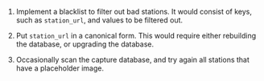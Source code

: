 1. Implement a blacklist to filter out bad stations. It would consist of keys,
such as `station_url`, and values to be filtered out.

2. Put `station_url` in a canonical form. This would require either rebuilding the
database, or upgrading the database.

3. Occasionally scan the capture database, and try again all stations that have a
placeholder image.
